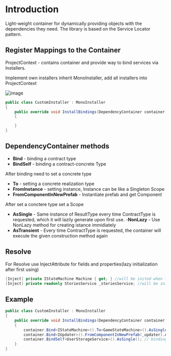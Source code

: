# Introduction 

Light-weight container for dynamically providing objects with the dependencies they need. The library is based on the Service Locator pattern.
## Register Mappings to the Container
ProjectContext - contains container and provide way to bind services via Installers. 

Implement own installers inherit MonoInstaller, add all installers into ProjectContext

![image](https://user-images.githubusercontent.com/17832838/192795725-710d4286-880a-4426-b611-2dcbfba51881.png)
```csharp
public class CustomInstaller : MonoInstaller
{
    public override void InstallBindings(DependencyContainer container)
    {

    }
}
```
## DependencyContainer methods
- <b>Bind<TContract></b> - binding a contract type
- <b>BindSelf<TContract></b> - binding a contract-concrete Type

After binding need to set a concrete type
- <b>To<TConctere></b> - setting a concrete realization type
- <b>FromInstance<TConctere></b> - setting instance, Instance can be like a Singleton Scope
- <b>FromComponentInNewPrefab<TConctereComponent></b> - Instantiate prefab and get Component

After set a conctere type set a Scope
- <b>AsSingle</b> - Same instance of ResultType every time ContractType is requested, which it will lazily generate upon first use.
  -<b>NonLazy</b> - Use NonLazy method for creating istance immidiately
- <b>AsTransient</b> - Every time ContractType is requested, the container will execute the given construction method again

## Resolve
For Resolve use InjectAttribute for fields and properties(lazy initialization after first using)
```csharp
[Inject] private IStateMachine Machine { get; } //will be inited when first use
[Inject] private readonly StoriesService _storiesService; //will be inited in constructor
```

## Example
```csharp
public class CustomInstaller : MonoInstaller
{
    public override void InstallBindings(DependencyContainer container)
    {
        container.Bind<IStateMachine>().To<GameStateMachine>().AsSingle(); // bind IState Machine to GameStateMachine realization as Single
        container.Bind<IUpdater>().FromComponentInNewPrefab(_updater).AsSingle(); // binding IUpdate from prefab as Single
        container.BindSelf<UserStorageService>().AsSingle(); // binding UserStorageService as Single
    }
}
```
